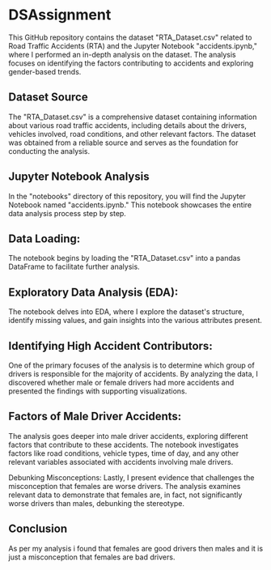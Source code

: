 # DSAssignment
This GitHub repository contains the dataset "RTA_Dataset.csv" related to Road Traffic Accidents (RTA) and the Jupyter Notebook "accidents.ipynb," where I performed an in-depth analysis on the dataset. The analysis focuses on identifying the factors contributing to accidents and exploring gender-based trends.

## Dataset Source
The "RTA_Dataset.csv" is a comprehensive dataset containing information about various road traffic accidents, including details about the drivers, vehicles involved, road conditions, and other relevant factors. The dataset was obtained from a reliable source and serves as the foundation for conducting the analysis.

## Jupyter Notebook Analysis
In the "notebooks" directory of this repository, you will find the Jupyter Notebook named "accidents.ipynb." This notebook showcases the entire data analysis process step by step.

## Data Loading:
The notebook begins by loading the "RTA_Dataset.csv" into a pandas DataFrame to facilitate further analysis.

## Exploratory Data Analysis (EDA): 
The notebook delves into EDA, where I explore the dataset's structure, identify missing values, and gain insights into the various attributes present.

## Identifying High Accident Contributors:
One of the primary focuses of the analysis is to determine which group of drivers is responsible for the majority of accidents. By analyzing the data, I discovered whether male or female drivers had more accidents and presented the findings with supporting visualizations.

## Factors of Male Driver Accidents: 
The analysis goes deeper into male driver accidents, exploring different factors that contribute to these accidents. The notebook investigates factors like road conditions, vehicle types, time of day, and any other relevant variables associated with accidents involving male drivers.

Debunking Misconceptions: Lastly, I present evidence that challenges the misconception that females are worse drivers. The analysis examines relevant data to demonstrate that females are, in fact, not significantly worse drivers than males, debunking the stereotype.

## Conclusion
As per my analysis i found that females are good drivers then males and it is just a misconception that females are bad drivers.

